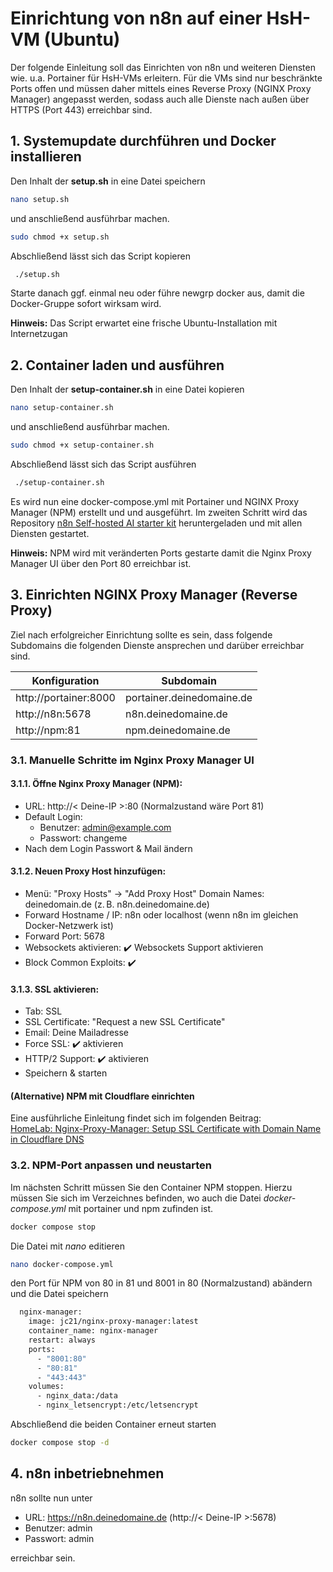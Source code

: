 # Einrichtung von n8n auf einer HsH-VM (Ubuntu)

Der folgende Einleitung soll das Einrichten von n8n und weiteren Diensten wie. u.a. Portainer für HsH-VMs erleitern. Für die VMs sind nur beschränkte Ports offen und müssen daher mittels eines Reverse Proxy (NGINX Proxy Manager) angepasst werden, sodass auch alle Dienste nach außen über HTTPS (Port 443) erreichbar sind.


## 1. Systemupdate durchführen und Docker installieren

Den Inhalt der **setup.sh** in eine Datei speichern

```bash
nano setup.sh
```

und anschließend ausführbar machen.

```bash
sudo chmod +x setup.sh
```

Abschließend lässt sich das Script kopieren

```bash
 ./setup.sh 
 ```

Starte danach ggf. einmal neu oder führe newgrp docker aus, damit die Docker-Gruppe sofort wirksam wird.

**Hinweis:** Das Script erwartet eine frische Ubuntu-Installation mit Internetzugan


## 2. Container laden und ausführen

Den Inhalt der **setup-container.sh** in eine Datei kopieren

```bash
nano setup-container.sh
```

und anschließend ausführbar machen.

```bash
sudo chmod +x setup-container.sh
```

Abschließend lässt sich das Script ausführen
```bash
 ./setup-container.sh 
 ```

Es wird nun eine docker-compose.yml mit Portainer und NGINX Proxy Manager (NPM) erstellt und und ausgeführt. Im zweiten Schritt wird das Repository [n8n Self-hosted AI starter kit](https://github.com/n8n-io/self-hosted-ai-starter-kit.git) heruntergeladen und mit allen Diensten gestartet.

**Hinweis:** NPM wird mit veränderten Ports gestarte damit die Nginx Proxy Manager UI über den Port 80 erreichbar ist.

## 3. Einrichten NGINX Proxy Manager (Reverse Proxy)

Ziel nach erfolgreicher Einrichtung sollte es sein, dass folgende Subdomains die folgenden Dienste ansprechen und darüber erreichbar sind.

| Konfiguration         | Subdomain                 |
|-----------------------|---------------------------|
http://portainer:8000   | portainer.deinedomaine.de |
http://n8n:5678         | n8n.deinedomaine.de       |
http://npm:81           | npm.deinedomaine.de       |


### 3.1. Manuelle Schritte im Nginx Proxy Manager UI

#### 3.1.1. Öffne Nginx Proxy Manager (NPM):
- URL: http://< Deine-IP >:80 (Normalzustand wäre Port 81)
- Default Login:
    - Benutzer: admin@example.com
    - Passwort: changeme
- Nach dem Login Passwort & Mail ändern

#### 3.1.2. Neuen Proxy Host hinzufügen:
- Menü: "Proxy Hosts" → "Add Proxy Host"
Domain Names: deinedomain.de (z. B. n8n.deinedomaine.de)
- Forward Hostname / IP: n8n oder localhost (wenn n8n im  gleichen Docker-Netzwerk ist)
- Forward Port: 5678
- Websockets aktivieren: ✔️ Websockets Support aktivieren
- Block Common Exploits: ✔️

#### 3.1.3. SSL aktivieren:
- Tab: SSL
- SSL Certificate: "Request a new SSL Certificate"
- Email: Deine Mailadresse
- Force SSL: ✔️ aktivieren
- HTTP/2 Support: ✔️ aktivieren
- Speichern & starten

#### (Alternative) NPM mit Cloudflare einrichten
Eine ausführliche Einleitung findet sich im folgenden Beitrag:  
[HomeLab: Nginx-Proxy-Manager: Setup SSL Certificate with Domain Name in Cloudflare DNS](https://medium.com/@life-is-short-so-enjoy-it/homelab-nginx-proxy-manager-setup-ssl-certificate-with-domain-name-in-cloudflare-dns-732af64ddc0b)


### 3.2. NPM-Port anpassen und neustarten
Im nächsten Schritt müssen Sie den Container NPM stoppen. Hierzu müssen Sie sich im Verzeichnes befinden, wo auch die Datei *docker-compose.yml* mit portainer und npm zufinden ist.

```bash
docker compose stop
```

Die Datei mit *nano* editieren

```bash
nano docker-compose.yml
```

den Port für NPM von 80 in 81 und 8001 in 80 (Normalzustand) abändern und die Datei speichern

```bash
  nginx-manager:
    image: jc21/nginx-proxy-manager:latest
    container_name: nginx-manager
    restart: always
    ports:
      - "8001:80"
      - "80:81"
      - "443:443"
    volumes:
      - nginx_data:/data
      - nginx_letsencrypt:/etc/letsencrypt
```

Abschließend die beiden Container erneut starten

```bash
docker compose stop -d
```


## 4. n8n inbetriebnehmen

n8n sollte nun unter
- URL: https://n8n.deinedomaine.de (http://< Deine-IP >:5678)
- Benutzer: admin
- Passwort: admin

erreichbar sein.

